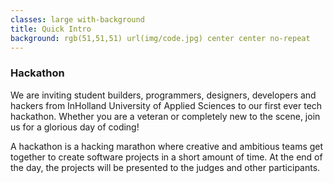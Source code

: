 ```yaml
---
classes: large with-background
title: Quick Intro
background: rgb(51,51,51) url(img/code.jpg) center center no-repeat
---
```


<section markdown="1" class="pull-right">

### Hackathon

We are inviting student builders, programmers, designers, developers and
hackers from InHolland University of Applied Sciences to our first ever tech hackathon. Whether you are a veteran or completely
new to the scene, join us for a glorious day of coding!

A hackathon is a hacking marathon where creative and ambitious teams get
together to create software projects in a short amount of time. At the end of
the day, the projects will be presented to the judges and other participants.


</section>
